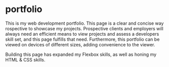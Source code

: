 # portfolio

This is my web development portfolio. This page is a clear and concise way rospective to showcase my projects. Prospective clients and employers will always need an efficient means to view projects and assess a developers skill set, and this page  fulfills that need. Furthermore, this portfolio can be viewed on devices of different sizes, adding convenience to the viewer.

Building this page has expanded my Flexbox skills, as well as honing my HTML & CSS skills.
